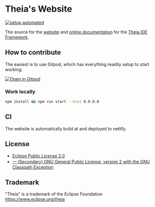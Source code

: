# Theia's Website
[![setup automated](https://img.shields.io/badge/setup-automated-blue?logo=gitpod)](https://gitpod.io/from-referrer/)

The source for the [website](https://theia-ide.org) and [online documentation](https://theia-ide.org/docs/) for the [Theia IDE Framework](https://github.com/eclipse-theia/theia).

## How to contribute

The easiest is to use Gitpod, which has everything readily setup to start working:

[![Open in Gitpod](https://gitpod.io/button/open-in-gitpod.svg)](https://gitpod.io/#https://github.com/theia-ide/theia-website)

### Work locally

```bash
npm install && npm run start --host 0.0.0.0
```

## CI

The website is automatically build at and deployed to netlify.

## License

- [Eclipse Public License 2.0](LICENSE)
- [一 (Secondary) GNU General Public License, version 2 with the GNU Classpath Exception](LICENSE)

## Trademark

"Theia" is a trademark of the Eclipse Foundation
https://www.eclipse.org/theia
